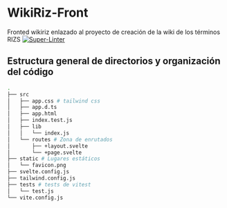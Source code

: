 # WikiRiz-Front

Fronted wikiriz enlazado al proyecto de creación de la wiki de los términos RIZS
[![Super-Linter](https://github.com/ErnestoCubo/WikiRiz-Front/actions/workflows/linter.yml/badge.svg?event=push)](https://github.com/marketplace/actions/super-linter)

## Estructura general de directorios y organización del código

```bash
.
├── src
│   ├── app.css # tailwind css
│   ├── app.d.ts
│   ├── app.html
│   ├── index.test.js
│   ├── lib
│   │   └── index.js
│   └── routes # Zona de enrutados
│       ├── +layout.svelte
│       └── +page.svelte
├── static # Lugares estáticos
│   └── favicon.png
├── svelte.config.js
├── tailwind.config.js
├── tests # tests de vitest
│   └── test.js
└── vite.config.js
```
